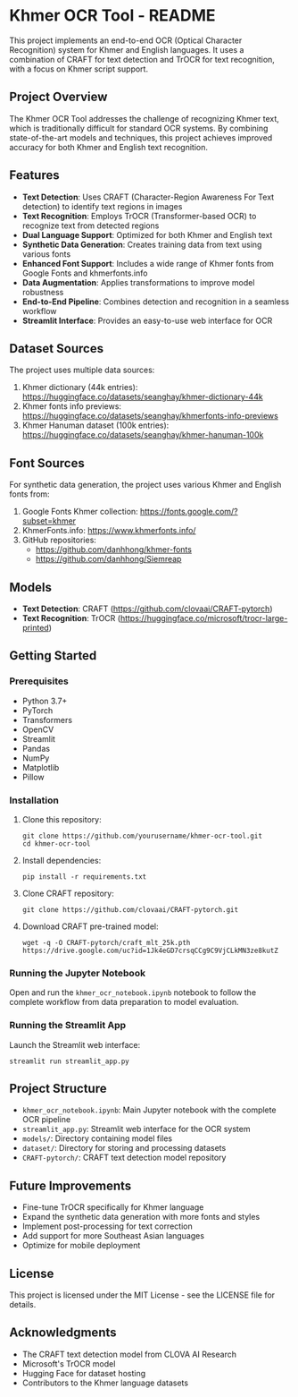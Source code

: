 # Khmer OCR Tool - README

This project implements an end-to-end OCR (Optical Character Recognition) system for Khmer and English languages. It uses a combination of CRAFT for text detection and TrOCR for text recognition, with a focus on Khmer script support.

## Project Overview

The Khmer OCR Tool addresses the challenge of recognizing Khmer text, which is traditionally difficult for standard OCR systems. By combining state-of-the-art models and techniques, this project achieves improved accuracy for both Khmer and English text recognition.

## Features

- **Text Detection**: Uses CRAFT (Character-Region Awareness For Text detection) to identify text regions in images
- **Text Recognition**: Employs TrOCR (Transformer-based OCR) to recognize text from detected regions
- **Dual Language Support**: Optimized for both Khmer and English text
- **Synthetic Data Generation**: Creates training data from text using various fonts
- **Enhanced Font Support**: Includes a wide range of Khmer fonts from Google Fonts and khmerfonts.info
- **Data Augmentation**: Applies transformations to improve model robustness
- **End-to-End Pipeline**: Combines detection and recognition in a seamless workflow
- **Streamlit Interface**: Provides an easy-to-use web interface for OCR

## Dataset Sources

The project uses multiple data sources:
1. Khmer dictionary (44k entries): https://huggingface.co/datasets/seanghay/khmer-dictionary-44k
2. Khmer fonts info previews: https://huggingface.co/datasets/seanghay/khmerfonts-info-previews
3. Khmer Hanuman dataset (100k entries): https://huggingface.co/datasets/seanghay/khmer-hanuman-100k

## Font Sources

For synthetic data generation, the project uses various Khmer and English fonts from:
1. Google Fonts Khmer collection: https://fonts.google.com/?subset=khmer
2. KhmerFonts.info: https://www.khmerfonts.info/
3. GitHub repositories:
   - https://github.com/danhhong/khmer-fonts
   - https://github.com/danhhong/Siemreap

## Models

- **Text Detection**: CRAFT (https://github.com/clovaai/CRAFT-pytorch)
- **Text Recognition**: TrOCR (https://huggingface.co/microsoft/trocr-large-printed)

## Getting Started

### Prerequisites

- Python 3.7+
- PyTorch
- Transformers
- OpenCV
- Streamlit
- Pandas
- NumPy
- Matplotlib
- Pillow

### Installation

1. Clone this repository:
   ```
   git clone https://github.com/yourusername/khmer-ocr-tool.git
   cd khmer-ocr-tool
   ```

2. Install dependencies:
   ```
   pip install -r requirements.txt
   ```

3. Clone CRAFT repository:
   ```
   git clone https://github.com/clovaai/CRAFT-pytorch.git
   ```

4. Download CRAFT pre-trained model:
   ```
   wget -q -O CRAFT-pytorch/craft_mlt_25k.pth https://drive.google.com/uc?id=1Jk4eGD7crsqCCg9C9VjCLkMN3ze8kutZ
   ```

### Running the Jupyter Notebook

Open and run the `khmer_ocr_notebook.ipynb` notebook to follow the complete workflow from data preparation to model evaluation.

### Running the Streamlit App

Launch the Streamlit web interface:
```
streamlit run streamlit_app.py
```

## Project Structure

- `khmer_ocr_notebook.ipynb`: Main Jupyter notebook with the complete OCR pipeline
- `streamlit_app.py`: Streamlit web interface for the OCR system
- `models/`: Directory containing model files
- `dataset/`: Directory for storing and processing datasets
- `CRAFT-pytorch/`: CRAFT text detection model repository

## Future Improvements

- Fine-tune TrOCR specifically for Khmer language
- Expand the synthetic data generation with more fonts and styles
- Implement post-processing for text correction
- Add support for more Southeast Asian languages
- Optimize for mobile deployment

## License

This project is licensed under the MIT License - see the LICENSE file for details.

## Acknowledgments

- The CRAFT text detection model from CLOVA AI Research
- Microsoft's TrOCR model
- Hugging Face for dataset hosting
- Contributors to the Khmer language datasets
